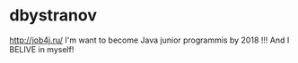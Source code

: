 # dbystranov
http://job4j.ru/
I'm want to become Java junior programmis by 2018 !!!
And I BELIVE in myself!
